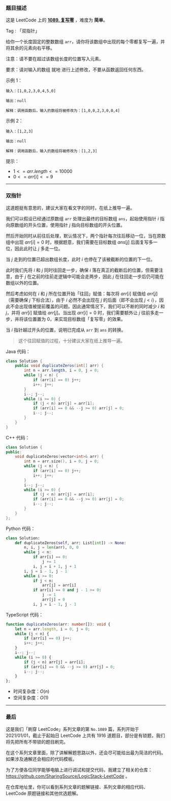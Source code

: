 ### 题目描述

这是 LeetCode 上的 **[1089. 复写零](https://leetcode.cn/problems/duplicate-zeros/solution/by-ac_oier-zivq/)** ，难度为 **简单**。

Tag : 「双指针」



给你一个长度固定的整数数组 `arr`，请你将该数组中出现的每个零都复写一遍，并将其余的元素向右平移。

注意：请不要在超过该数组长度的位置写入元素。

要求：请对输入的数组 就地 进行上述修改，不要从函数返回任何东西。

示例 1：
```
输入：[1,0,2,3,0,4,5,0]

输出：null

解释：调用函数后，输入的数组将被修改为：[1,0,0,2,3,0,0,4]
```
示例 2：
```
输入：[1,2,3]

输出：null

解释：调用函数后，输入的数组将被修改为：[1,2,3]
```

提示：
* $1 <= arr.length <= 10000$
* $0 <= arr[i] <= 9$

---

### 双指针

这道题挺有意思的，建议大家在看文字的同时，在纸上推导一遍。

我们可以假设已经通过原数组 `arr` 处理出最终的目标数组 `ans`，起始使用指针 $i$ 指向原数组的开头位置，使用指针 $j$ 指向目标数组的开头位置。

然后开始同时从前往后处理，默认情况下，两个指针每次往后移动一位，当在原数组中出现 $arr[i] = 0$ 时，根据题意，我们需要在目标数组 $ans[j]$ 后面复写多一位，因此此时让 $j$ 多走一位。

当 $j$ 走到的位置已超出数组长度，此时 $i$ 也停在了该被截断的位置的下一位。

此时我们先将 $i$ 和 $j$ 同时往回走一步，确保 $i$ 落在真正的截断后的位置，但需要注意，由于 $j$ 在之前的往前走逻辑中可能会走两步，因此 $j$ 在往回走一步后仍可能在数组以外的位置。

然后考虑如何在 $i$ 和 $j$ 所在位置开始「往回」赋值：每次将 $arr[i]$ 赋值给 $arr[j]$（需要确保 $j$ 下标合法），由于 $i$ 必然不会出现在 $j$ 的后面（即不会出现 $j < i$），因此不会出现值被提前覆盖的问题。因此通常情况下，我们可以不断的同时减少 $i$ 和 $j$，并将 $arr[i]$ 赋值给 $arr[j]$。当出现 $arr[i] = 0$ 时，我们需要额外让 $j$ 往前多走一步，并将该位置置为 $0$，来实现目标数组「复写零」的效果。

当 $i$ 指针越过开头的位置，说明已完成从 `arr` 到 `ans` 的转换。

> 这个往回赋值的过程，十分建议大家在纸上推导一遍。

Java 代码：
```Java
class Solution {
    public void duplicateZeros(int[] arr) {
        int n = arr.length, i = 0, j = 0;
        while (j < n) {
            if (arr[i] == 0) j++;
            i++; j++;
        }
        i--; j--;
        while (i >= 0) {
            if (j < n) arr[j] = arr[i];
            if (arr[i] == 0 && --j >= 0) arr[j] = 0;
            i--; j--;
        }
    }
}
```
C++ 代码：
```C++
class Solution {
public:
    void duplicateZeros(vector<int>& arr) {
        int n = arr.size(), i = 0, j = 0;
        while (j < n) {
            if (arr[i] == 0) j++;
            i++; j++;
        }
        i--; j--;
        while (i >= 0) {
            if (j < n) arr[j] = arr[i];
            if (arr[i] == 0 && --j >= 0) arr[j] = 0;
            i--; j--;
        }
    }
};
```
Python 代码：
```Python
class Solution:
    def duplicateZeros(self, arr: List[int]) -> None:
        n, i, j = len(arr), 0, 0
        while j < n:
            if arr[i] == 0: 
                j += 1
            i, j = i + 1, j + 1
        i, j = i - 1, j - 1
        while i >= 0:
            if j < n:
                arr[j] = arr[i]
            if arr[i] == 0 and j - 1 >= 0:
                j -= 1
                arr[j] = 0
            i, j = i - 1, j - 1
```
TypeScript 代码：
```TypeScript
function duplicateZeros(arr: number[]): void {
    let n = arr.length, i = 0, j = 0;
    while (j < n) {
        if (arr[i] == 0) j++;
        i++; j++;
    }
    i--; j--;
    while (i >= 0) {
        if (j < n) arr[j] = arr[i];
        if (arr[i] == 0 && --j >= 0) arr[j] = 0;
        i--; j--;
    }
};
```
* 时间复杂度：$O(n)$
* 空间复杂度：$O(1)$

---

### 最后

这是我们「刷穿 LeetCode」系列文章的第 `No.1089` 篇，系列开始于 2021/01/01，截止于起始日 LeetCode 上共有 1916 道题目，部分是有锁题，我们将先把所有不带锁的题目刷完。

在这个系列文章里面，除了讲解解题思路以外，还会尽可能给出最为简洁的代码。如果涉及通解还会相应的代码模板。

为了方便各位同学能够电脑上进行调试和提交代码，我建立了相关的仓库：https://github.com/SharingSource/LogicStack-LeetCode 。

在仓库地址里，你可以看到系列文章的题解链接、系列文章的相应代码、LeetCode 原题链接和其他优选题解。

